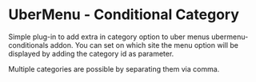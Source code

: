 UberMenu - Conditional Category
=======

Simple plug-in to add extra in category option to uber menus ubermenu-conditionals addon.
You can set on which site the menu option will be displayed by adding the category id as parameter.

Multiple categories are possible by separating them via comma.